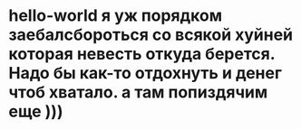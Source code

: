 # hello-world  я уж порядком заебалсбороться со всякой хуйней которая невесть откуда берется. Надо бы как-то отдохнуть и денег чтоб хватало. а там попиздячим еще )))   
